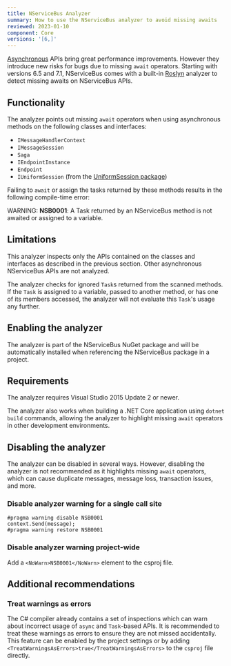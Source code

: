 ```yaml
---
title: NServiceBus Analyzer
summary: How to use the NServiceBus analyzer to avoid missing awaits
reviewed: 2023-01-10
component: Core
versions: '[6,]'
---
```


[Asynchronous](https://learn.microsoft.com/en-us/dotnet/csharp/programming-guide/concepts/async/) APIs bring great performance improvements. However they introduce new risks for bugs due to missing `await` operators. Starting with versions 6.5 and 7.1, NServiceBus comes with a built-in [Roslyn](https://learn.microsoft.com/en-us/dotnet/csharp/roslyn-sdk/) analyzer to detect missing awaits on NServiceBus APIs.

## Functionality

The analyzer points out missing `await` operators when using asynchronous methods on the following classes and interfaces:
* `IMessageHandlerContext`
* `IMessageSession`
* `Saga`
* `IEndpointInstance`
* `Endpoint`
* `IUniformSession` (from the [UniformSession package](/nservicebus/messaging/uniformsession.md))

Failing to `await` or assign the tasks returned by these methods results in the following compile-time error:

WARNING: **NSB0001**: A Task returned by an NServiceBus method is not awaited or assigned to a variable.

## Limitations

This analyzer inspects only the APIs contained on the classes and interfaces as described in the previous section. Other asynchronous NServiceBus APIs are not analyzed.

The analyzer checks for ignored `Task`s returned from the scanned methods. If the `Task` is assigned to a variable, passed to another method, or has one of its members accessed, the analyzer will not evaluate this `Task`'s usage any further.


## Enabling the analyzer

The analyzer is part of the NServiceBus NuGet package and will be automatically installed when referencing the NServiceBus package in a project.


## Requirements

The analyzer requires Visual Studio 2015 Update 2 or newer.

The analyzer also works when building a .NET Core application using `dotnet build` commands, allowing the analyzer to highlight missing `await` operators in other development environments.


## Disabling the analyzer

The analyzer can be disabled in several ways. However, disabling the analyzer is not recommended as it highlights missing `await` operators, which can cause duplicate messages, message loss, transaction issues, and more.


### Disable analyzer warning for a single call site

```
#pragma warning disable NSB0001
context.Send(message);
#pragma warning restore NSB0001
```

### Disable analyzer warning project-wide

Add a `<NoWarn>NSB0001</NoWarn>` element to the csproj file.


## Additional recommendations

### Treat warnings as errors

The C# compiler already contains a set of inspections which can warn about incorrect usage of `async` and `Task`-based APIs. It is recommended to treat these warnings as errors to ensure they are not missed accidentally. This feature can be enabled by the project settings or by adding `<TreatWarningsAsErrors>true</TreatWarningsAsErrors>` to the `csproj` file directly.
